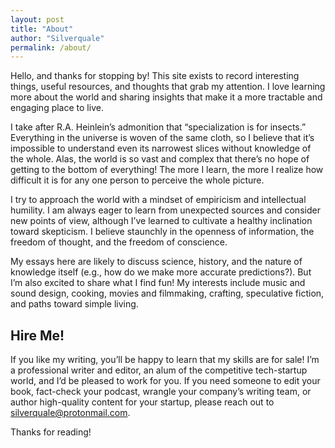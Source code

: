 ```yaml
---
layout: post
title: "About"
author: "Silverquale"
permalink: /about/
---
```


Hello, and thanks for stopping by! This site exists to record interesting things, useful resources, and thoughts that grab my attention. I love learning more about the world and sharing insights that make it a more tractable and engaging place to live.

I take after R.A. Heinlein’s admonition that “specialization is for insects.” Everything in the universe is woven of the same cloth, so I believe that it’s impossible to understand even its narrowest slices without knowledge of the whole. Alas, the world is so vast and complex that there’s no hope of getting to the bottom of everything! The more I learn, the more I realize how difficult it is for any one person to perceive the whole picture.

I try to approach the world with a mindset of empiricism and intellectual humility. I am always eager to learn from unexpected sources and consider new points of view, although I’ve learned to cultivate a healthy inclination toward skepticism. I believe staunchly in the openness of information, the freedom of thought, and the freedom of conscience. 

My essays here are likely to discuss science, history, and the nature of knowledge itself (e.g., how do we make more accurate predictions?). But I’m also excited to share what I find fun! My interests include music and sound design, cooking, movies and filmmaking, crafting, speculative fiction, and paths toward simple living. 

## Hire Me!
If you like my writing, you’ll be happy to learn that my skills are for sale! I’m a professional writer and editor, an alum of the competitive tech-startup world, and I’d be pleased to work for you. If you need someone to edit your book, fact-check your podcast, wrangle your company’s writing team, or author high-quality content for your startup, please reach out to [silverquale@protonmail.com](mailto:silverquale@protonmail.com). 

Thanks for reading!
